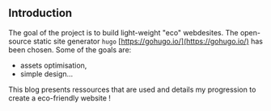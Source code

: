 ## Introduction
The goal of the project is to build light-weight "eco" webdesites. The open-source static site generator `hugo` [https://gohugo.io/](https://gohugo.io/) has been chosen. Some of the goals are:
- assets optimisation,
- simple design...

This blog presents ressources that are used and details my progression to create a eco-friendly website !